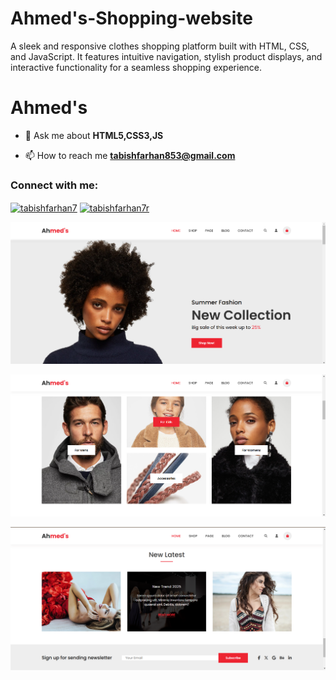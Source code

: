 # Ahmed's-Shopping-website
A sleek and responsive clothes shopping platform built with HTML, CSS, and JavaScript. It features intuitive navigation, stylish product displays, and interactive functionality for a seamless shopping experience.
# Ahmed's


- 💬 Ask me about **HTML5,CSS3,JS**

- 📫 How to reach me **tabishfarhan853@gmail.com**

<h3 align="left">Connect with me:</h3>
<p align="left">
<a href="https://www.linkedin.com/in/md-tabish-farhan/" target="blank"><img align="center" src="https://raw.githubusercontent.com/rahuldkjain/github-profile-readme-generator/master/src/images/icons/Social/linked-in-alt.svg" alt="tabishfarhan7" height="30" width="40" /></a>
<a href="https://www.instagram.com/tabishfarhan_7/" target="blank"><img align="center" src="https://raw.githubusercontent.com/rahuldkjain/github-profile-readme-generator/master/src/images/icons/Social/instagram.svg" alt="tabishfarhan7r" height="30" width="40" /></a>
</p>


![Ahmed's 1](https://github.com/tabishfarhan7/Ahmed-s-Shopping-website/blob/main/assets/Screenshot%202025-01-10%20023912.png)

![Ahmed's 2](https://github.com/tabishfarhan7/Ahmed-s-Shopping-website/blob/main/assets/Screenshot%202025-01-10%20023934.png)

![Ahmed's 3](https://github.com/tabishfarhan7/Ahmed-s-Shopping-website/blob/main/assets/Screenshot%202025-01-10%20024019.png)
